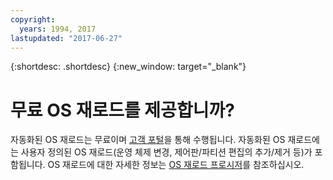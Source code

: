```yaml
---
copyright:
  years: 1994, 2017
lastupdated: "2017-06-27"
---
```


{:shortdesc: .shortdesc}
{:new_window: target="_blank"}

# 무료 OS 재로드를 제공합니까?

자동화된 OS 재로드는 무료이며 [고객 포털](https://control.softlayer.com)을 통해 수행됩니다. 자동화된 OS 재로드에는 사용자 정의된 OS 재로드(운영 체제 변경, 제어판/파티션 편집의 추가/제거 등)가 포함됩니다.  OS 재로드에 대한 자세한 정보는 [OS 재로드 프로시저](../vsi/vsi_perform_os_reload.html)를 참조하십시오.
